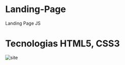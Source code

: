 # Landing-Page
 Landing Page JS
 
# Tecnologias HTML5, CSS3

![site](https://user-images.githubusercontent.com/102436341/230525123-65029f31-1570-48f8-9506-9e1e80cdecd1.png)
